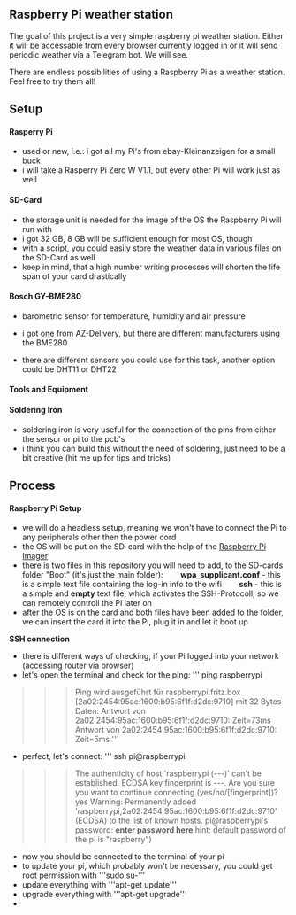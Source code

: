 ## Raspberry Pi weather station

The goal of this project is a very simple raspberry pi weather station. Either it will be accessable from every browser currently logged in
or it will send periodic weather via a Telegram bot.
We will see.

There are endless possibilities of using a Raspberry Pi as a weather station. Feel free to try them all!
## Setup

#### Rasperry Pi
- used or new, i.e.: i got all my Pi's from ebay-Kleinanzeigen for a small buck
- i will take a Rasperry Pi Zero W V1.1, but every other Pi will work just as well

#### SD-Card
- the storage unit is needed for the image of the OS the Raspberry Pi will run with
- i got 32 GB, 8 GB will be sufficient enough for most OS, though
- with a script, you could easily store the weather data in various files on the SD-Card as well
- keep in mind, that a high number writing processes will shorten the life span of your card drastically

#### Bosch GY-BME280
- barometric sensor for temperature, humidity and air pressure
- i got one from AZ-Delivery, but there are different manufacturers using the BME280

- there are different sensors you could use for this task, another option could be DHT11 or DHT22

#### Tools and Equipment

#### Soldering Iron
- soldering iron is very useful for the connection of the pins from either the sensor or pi to the pcb's
- i think you can build this without the need of soldering, just need to be a bit creative (hit me up for tips and tricks)
  

## Process

#### Raspberry Pi Setup

- we will do a headless setup, meaning we won't have to connect the Pi to any peripherals other then the power cord
- the OS will be put on the SD-card with the help of the [Raspberry Pi Imager](https://www.raspberrypi.com/software/)
- there is two files in this repository you will need to add, to the SD-cards folder "Boot" (it's just the main folder):
&nbsp;&nbsp;&nbsp;&nbsp;&nbsp;&nbsp; **wpa_supplicant.conf** - this is a simple text file containing the log-in info to the wifi
&nbsp;&nbsp;&nbsp;&nbsp;&nbsp;&nbsp; **ssh** - this is a simple and **empty** text file, which activates the SSH-Protocoll, so we can remotely controll the Pi later on
- after the OS is on the card and both files have been added to the folder, we can insert the card it into the Pi, plug it in and let it boot up

**SSH connection**
- there is different ways of checking, if your Pi logged into your network (accessing router via browser)
- let's open the terminal and check for the ping:
''' ping raspberrypi
>>>Ping wird ausgeführt für raspberrypi.fritz.box [2a02:2454:95ac:1600:b95:6f1f:d2dc:9710] mit 32 Bytes Daten:
>>>Antwort von 2a02:2454:95ac:1600:b95:6f1f:d2dc:9710: Zeit=73ms
>>>Antwort von 2a02:2454:95ac:1600:b95:6f1f:d2dc:9710: Zeit=5ms
'''

- perfect, let's connect:
''' ssh pi@raspberrypi
>>> The authenticity of host 'raspberrypi (---)' can't be established.
>>> ECDSA key fingerprint is ---.
>>> Are you sure you want to continue connecting (yes/no/[fingerprint])?
yes
>>> Warning: Permanently added 'raspberrypi,2a02:2454:95ac:1600:b95:6f1f:d2dc:9710' (ECDSA) to the list of known hosts.
>>> pi@raspberrypi's password:
**enter password here** hint: default password of the pi is "raspberry")
- now you should be connected to the terminal of your pi
- to update your pi, which probably won't be necessary, you could get root permission with '''sudo su-'''
- update everything with '''apt-get update'''
- upgrade everything with '''apt-get upgrade'''
- 

